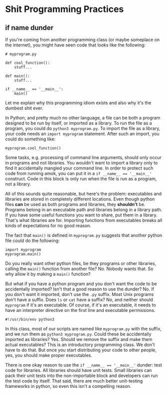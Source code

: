 Shit Programming Practices
==========================

## if name dunder ##

If you're coming from another programming class (or maybe someplace on the
internet), you might have seen code that looks like the following:

```
# myprogram.py

def cool_function():
	stuff...

def main():
	stuff...

if __name__ == '__main__':
	main()
```

Let me explain why this programming idiom exists and also why it's the dumbest
shit ever.

In Python, and pretty much no other language, a file can be both a program
designed to be run by itself, or imported as a library. To run the file as a
program, you could do `python3 myprogram.py`. To import the file as a library,
your code needs an `import myprogram` statement. After such an import, you
could do something like:

```
myprogram.cool_function()
```

Some tasks, e.g. processing of command line arguments, should only occur in
programs and not libraries. You wouldn't want to import a library only to find
it accidentally mangled your command line. In order to protect such code from
running amok, you can put it in a `if __name__ == '__main__'` construct. Code
in this block is only run when the file is run as a program, not a library.

All of this sounds quite reasonable, but here's the problem: executables and
libraries are stored in completely different locations. Even though python
files **can** be used as both programs and libraries, they **shouldn't** be.
Programs belong in an executable path and libraries belong in a library path.
If you have some useful functions you want to share, put them in a library.
That's what libraries are for. Importing functions from executables breaks all
kinds of expectations for no good reason.

The fact that `main()` is defined in `myprogram.py` suggests that another
python file could do the following:

```
import myprogram
myprogram.main()
```

Do you really want other python files, be they programs or other libraries,
calling the `main()` function from another file? No. Nobody wants that. So why
allow it by making a `main()` function?

But what if you have a python program and you don't want the code to be
accidentally imported? Isn't that a good reason to use the dunder? No. If you
don't want it imported, don't use the `.py` suffix. Most Unix programs don't
have a suffix. Does `ls` or `cat` have a suffix? No, and neither should
`myprogram` if it's an executable. Of course, if it's an executable, it needs
to have an interpreter directive on the first line and executable permissions.

```
#!/usr/bin/env python3
```

In this class, most of our scripts are named like `myprogram.py` with the
suffix, and we run them as `python3 myprogram.py`. Could these be accidentally
imported as libraries? Yes. Should we remove the suffix and make them actual
executables? This is an introductory programming class. We don't have to do
that. But once you start distributing your code to other people, yes, you
should make proper executables.

There is one okay reason to use the `if __name__ == '__main__'` dunder: test
code for libraries. All libraries should have unit tests. Small libraries can
pack their unit tests into the non-importable block and developers can run the
test code by itself. That said, there are much better unit-testing frameworks
in python, so even this isn't a compelling reason.

